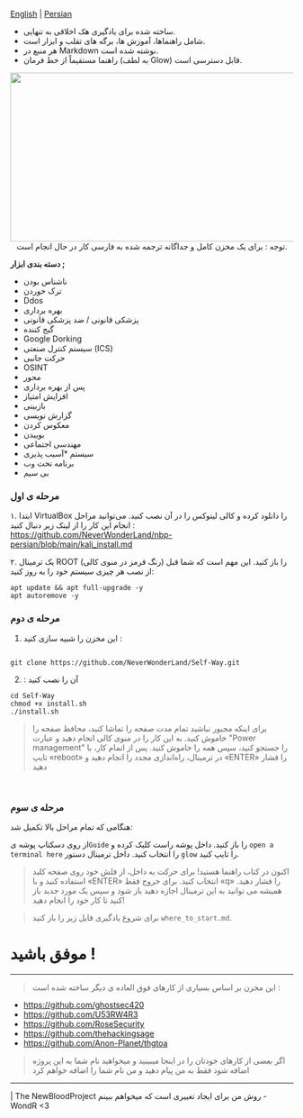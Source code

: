 [English](https://github.com/NeverWonderLand/Self-Way/blob/main/README.md) | [Persian](https://github.com/NeverWonderLand/Self-Way/blob/main/Persian/README.md)

* ساخته شده برای یادگیری هک اخلاقی به تنهایی.
* شامل راهنماها، آموزش ها، برگه های تقلب و ابزار است.
* هر منبع در Markdown نوشته شده است.
* راهنما مستقیماً از خط فرمان (به لطف Glow) قابل دسترسی است.

<p align="center">
   <img width="1000" height="300" src="https://user-images.githubusercontent.com/64184513/197416598-573073ff-530b-4132-acb3-d4233654173e.jpg"
</p>
 توجه :    برای یک مخزن کامل و جداگانه ترجمه شده به فارسی کار در حال انجام است.



**دسته بندی ابزار ;**

* ناشناس بودن
* ترک خوردن
* Ddos
* بهره برداری
* پزشکی قانونی / ضد پزشکی قانونی
* گیج کننده
* Google Dorking
* سیستم کنترل صنعتی (ICS)
* حرکت جانبی
* OSINT
* محور
* پس از بهره برداری
* افزایش امتیاز
* بازبینی
* گزارش نویسی
* معکوس کردن
* بوییدن
* مهندسی اجتماعی
* سیستم
*آسیب پذیری
* برنامه تحت وب
* بی سیم


### مرحله ی اول 
۱. ابتدا VirtualBox را دانلود کرده و کالی لینوکس را در آن نصب کنید. می‌توانید مراحل انجام این کار را از لینک زیر دنبال کنید :
https://github.com/NeverWonderLand/nbp-persian/blob/main/kali_install.md

۲. یک ترمینال ROOT (رنگ قرمز در منوی کالی) را باز کنید. این مهم است که شما قبل از نصب هر چیزی سیستم خود را به روز کنید:
```
apt update && apt full-upgrade -y
apt autoremove -y
```

### مرحله ی دوم 
1.  این مخزن را شبیه سازی کنید :
```

git clone https://github.com/NeverWonderLand/Self-Way.git
```

2.  : آن را نصب کنید 
```
cd Self-Way
chmod +x install.sh
./install.sh
```

> برای اینکه مجبور نباشید تمام مدت صفحه را تماشا کنید، محافظ صفحه را خاموش کنید. به
این کار را در منوی کالی انجام دهید و عبارت "Power management" را جستجو کنید، سپس همه را خاموش کنید.
> پس از اتمام کار، با تایپ «reboot» در ترمینال، راه‌اندازی مجدد را انجام دهید و «ENTER» را فشار دهید
</br>

### مرحله ی سوم
هنگامی که تمام مراحل بالا تکمیل شد: 


از روی دسکتاپ پوشه ی`Guide` را باز کنید.
داخل پوشه راست کلیک کرده و  `open a terminal here` را انتخاب کنید.
داخل ترمینال دستور  `glow` را تایپ کنید.

> اکنون در کتاب راهنما هستید! برای حرکت به داخل، از فلش خود روی صفحه کلید استفاده کنید و با «ENTER» انتخاب کنید. برای خروج فقط «q» را فشار دهید. همیشه می توانید به این ترمینال اجازه دهید باز شود و سپس یک مورد جدید باز کنید تا کار خود را انجام دهید!

> برای شروع یادگیری فایل زیر را باز کنید
 `where_to_start.md`.

# موفق باشید !

---------------------------------------------------

> این مخزن بر اساس بسیاری از کارهای فوق العاده ی دیگر ساخته شده است :
* https://github.com/ghostsec420
* https://github.com/U53RW4R3
* https://github.com/RoseSecurity
* https://github.com/thehackingsage
* https://github.com/Anon-Planet/thgtoa

>  اگر  بعضی از کارهای خودتان را در اینجا میبینید و میخواهید نام شما به این پروژه اضافه شود فقط به من پیام دهید و من نام شما را اضافه خواهم کرد 

--------------------------------------

 | The NewBloodProject روش من برای ایجاد تغییری است که میخواهم ببینم  - WondR <3
